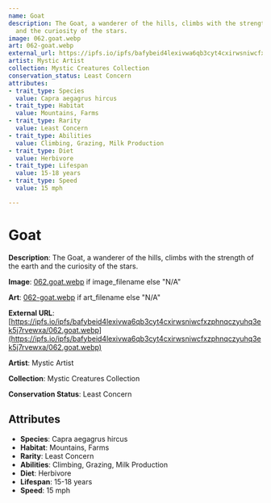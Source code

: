 ```yaml
---
name: Goat
description: The Goat, a wanderer of the hills, climbs with the strength of the earth
  and the curiosity of the stars.
image: 062.goat.webp
art: 062-goat.webp
external_url: https://ipfs.io/ipfs/bafybeid4lexivwa6qb3cyt4cxirwsniwcfxzphnqczyuhq3ek5j7rvewxa/062.goat.webp
artist: Mystic Artist
collection: Mystic Creatures Collection
conservation_status: Least Concern
attributes:
- trait_type: Species
  value: Capra aegagrus hircus
- trait_type: Habitat
  value: Mountains, Farms
- trait_type: Rarity
  value: Least Concern
- trait_type: Abilities
  value: Climbing, Grazing, Milk Production
- trait_type: Diet
  value: Herbivore
- trait_type: Lifespan
  value: 15-18 years
- trait_type: Speed
  value: 15 mph

---
```


# Goat

**Description**: The Goat, a wanderer of the hills, climbs with the strength of the earth and the curiosity of the stars.

**Image**: [062.goat.webp](./062.goat.webp) if image_filename else "N/A"

**Art**: [062-goat.webp](./062-goat.webp) if art_filename else "N/A"

**External URL**: [https://ipfs.io/ipfs/bafybeid4lexivwa6qb3cyt4cxirwsniwcfxzphnqczyuhq3ek5j7rvewxa/062.goat.webp](https://ipfs.io/ipfs/bafybeid4lexivwa6qb3cyt4cxirwsniwcfxzphnqczyuhq3ek5j7rvewxa/062.goat.webp)

**Artist**: Mystic Artist

**Collection**: Mystic Creatures Collection

**Conservation Status**: Least Concern

## Attributes
- **Species**: Capra aegagrus hircus
- **Habitat**: Mountains, Farms
- **Rarity**: Least Concern
- **Abilities**: Climbing, Grazing, Milk Production
- **Diet**: Herbivore
- **Lifespan**: 15-18 years
- **Speed**: 15 mph
